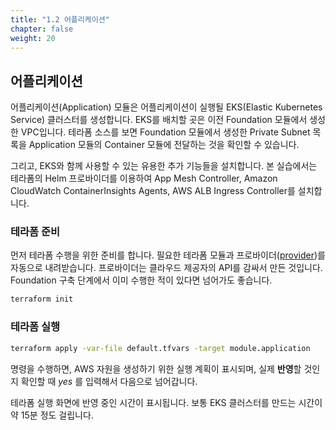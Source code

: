 ```yaml
---
title: "1.2 어플리케이션"
chapter: false
weight: 20
---
```


## 어플리케이션

어플리케이션(Application) 모듈은 어플리케이션이 실행될 EKS(Elastic Kubernetes Service) 클러스터를 생성합니다. EKS를 배치할 곳은 이전 Foundation 모듈에서 생성한 VPC입니다. 테라폼 소스를 보면 Foundation 모듈에서 생성한 Private Subnet 목록을 Application 모듈의 Container 모듈에 전달하는 것을 확인할 수 있습니다.

그리고, EKS와 함께 사용할 수 있는 유용한 추가 기능들을 설치합니다. 본 실습에서는 테라폼의 Helm 프로바이더를 이용하여 App Mesh Controller, Amazon CloudWatch ContainerInsights Agents, AWS ALB Ingress Controller를 설치합니다.

### 테라폼 준비

먼저 테라폼 수행을 위한 준비를 합니다. 필요한 테라폼 모듈과 프로바이더([provider](https://registry.terraform.io/browse/providers))를 자동으로 내려받습니다. 프로바이더는 클라우드 제공자의 API를 감싸서 만든 것입니다. Foundation 구축 단계에서 이미 수행한 적이 있다면 넘어가도 좋습니다.

```sh
terraform init
```

### 테라폼 실행

```sh
terraform apply -var-file default.tfvars -target module.application
```

명령을 수행하면, AWS 자원을 생성하기 위한 실행 계획이 표시되며, 실제 **반영**할 것인지 확인할 때 *yes* 를 입력해서 다음으로 넘어갑니다.

테라폼 실행 화면에 반영 중인 시간이 표시됩니다. 보통 EKS 클러스터를 만드는 시간이 약 15분 정도 걸립니다.